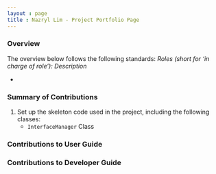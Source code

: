 ```yaml
---
layout : page
title : Nazryl Lim - Project Portfolio Page
---
```


### Overview
The overview below follows the following standards: 
*Roles (short for ‘in charge of role’): Description*

- 

### Summary of Contributions
1. Set up the skeleton code used in the project, including the following classes:
    * `InterfaceManager` Class

### Contributions to User Guide

### Contributions to Developer Guide
